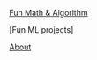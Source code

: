 [Fun Math & Algorithm](https://copyrightly.github.io/math-and-algo)

[Fun ML projects]

[About](https://copyrightly.github.io/about)
